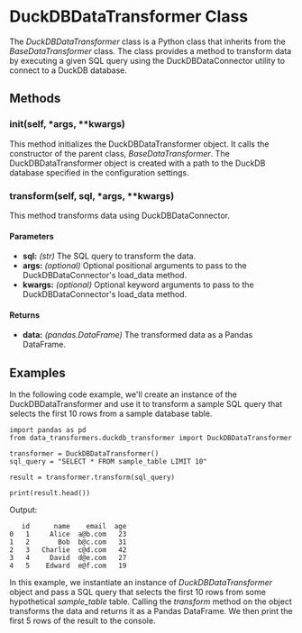 # DuckDBDataTransformer Class

The *DuckDBDataTransformer* class is a Python class that inherits from the *BaseDataTransformer* class. The class provides a method to transform data by executing a given SQL query using the DuckDBDataConnector utility to connect to a DuckDB database.

## Methods

### __init__(self, *args, **kwargs)

This method initializes the DuckDBDataTransformer object. It calls the constructor of the parent class, *BaseDataTransformer*. The DuckDBDataTransformer object is created with a path to the DuckDB database specified in the configuration settings.


### transform(self, sql, *args, **kwargs)

This method transforms data using DuckDBDataConnector. 

#### Parameters

* **sql:** *(str)* The SQL query to transform the data.
* **args:** *(optional)* Optional positional arguments to pass to the DuckDBDataConnector's load_data method.
* **kwargs:** *(optional)* Optional keyword arguments to pass to the DuckDBDataConnector's load_data method.

#### Returns

* **data:** *(pandas.DataFrame)* The transformed data as a Pandas DataFrame.


## Examples

In the following code example, we'll create an instance of the DuckDBDataTransformer and use it to transform a sample SQL query that selects the first 10 rows from a sample database table.

```
import pandas as pd
from data_transformers.duckdb_transformer import DuckDBDataTransformer

transformer = DuckDBDataTransformer()
sql_query = "SELECT * FROM sample_table LIMIT 10"

result = transformer.transform(sql_query)

print(result.head())
```

Output:
```
   id      name    email  age
0   1     Alice  a@b.com   23
1   2       Bob  b@c.com   31
2   3   Charlie  c@d.com   42
3   4     David  d@e.com   27
4   5    Edward  e@f.com   19
``` 

In this example, we instantiate an instance of *DuckDBDataTransformer* object and pass a SQL query that selects the first 10 rows from some hypothetical *sample_table* table. Calling the *transform* method on the object transforms the data and returns it as a Pandas DataFrame. We then print the first 5 rows of the result to the console.